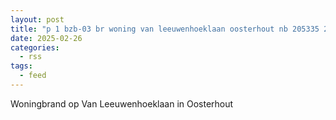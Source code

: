 ```yaml
---
layout: post
title: "p 1 bzb-03 br woning van leeuwenhoeklaan oosterhout nb 205335 205351"
date: 2025-02-26
categories: 
  - rss
tags: 
  - feed
---
```


Woningbrand op Van Leeuwenhoeklaan in Oosterhout
